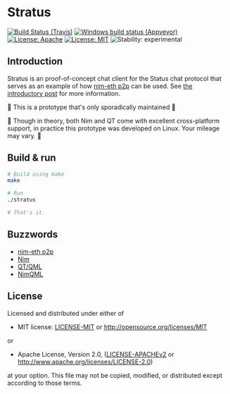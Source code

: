# Stratus

[![Build Status (Travis)](https://img.shields.io/travis/status-im/nim-stratus/master.svg?label=Linux%20/%20macOS "Linux/macOS build status (Travis)")](https://travis-ci.org/status-im/nim-stratus)
[![Windows build status (Appveyor)](https://img.shields.io/appveyor/ci/nimbus/nim-stratus/master.svg?label=Windows "Windows build status (Appveyor)")](https://ci.appveyor.com/project/nimbus/nim-stratus)
[![License: Apache](https://img.shields.io/badge/License-Apache%202.0-blue.svg)](https://opensource.org/licenses/Apache-2.0)
[![License: MIT](https://img.shields.io/badge/License-MIT-blue.svg)](https://opensource.org/licenses/MIT)
![Stability: experimental](https://img.shields.io/badge/stability-experimental-orange.svg)

## Introduction

Stratus is an proof-of-concept chat client for the Status chat protocol that serves as an example of how [nim-eth p2p](https://github.com/status-im/nim-eth/blob/master/doc/p2p.md) can be used. See [the introductory post](https://discuss.status.im/t/hello-stratus-toying-around-with-nimbus-and-qml/905) for more information.

:construction: This is a prototype that's only sporadically maintained :construction:

:construction: Though in theory, both Nim and QT come with excellent cross-platform support, in practice this prototype was developed on Linux. Your mileage may vary. :construction:

## Build & run

``` bash
# Build using make
make

# Run
./stratus

# That's it.
```

## Buzzwords

* [nim-eth p2p](https://github.com/status-im/nim-eth/blob/master/doc/p2p.md)
* [Nim](https://nim-lang.org/)
* [QT/QML](http://doc.qt.io/qt-5/qmlapplications.html)
* [NimQML](https://github.com/filcuc/nimqml/)

## License

Licensed and distributed under either of

* MIT license: [LICENSE-MIT](LICENSE-MIT) or http://opensource.org/licenses/MIT

or

* Apache License, Version 2.0, ([LICENSE-APACHEv2](LICENSE-APACHEv2) or http://www.apache.org/licenses/LICENSE-2.0)

at your option. This file may not be copied, modified, or distributed except according to those terms.
